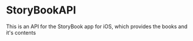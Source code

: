 # StoryBookAPI
This is an API for the StoryBook app for iOS, which provides the books and it's contents
